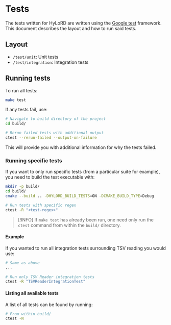 # Tests

The tests written for HyLoRD are written using the 
[Google test](https://github.com/google/googletest) framework. This document
describes the layout and how to run said tests.

## Layout

- `/test/unit`: Unit tests
- `/test/integration`: Integration tests

## Running tests

To run all tests:

```bash
make test
```

If any tests fail, use:

```bash
# Navigate to build directory of the project
cd build/

# Rerun failed tests with additional output
ctest --rerun-failed --output-on-failure
```

This will provide you with additional information for why the tests failed.

### Running specific tests

If you want to only run specific tests (from a particular suite for example),
you need to build the test executable with:

```bash
mkdir -p build/
cd build/
cmake --build .. -DHYLORD_BUILD_TESTS=ON -DCMAKE_BUILD_TYPE=Debug

# Run tests with specific regex
ctest -R "<test-regex>"
```

>[!INFO]
> If `make test` has already been run, one need only run the `ctest` command
> from within the `build/` directory.

#### Example

If you wanted to run all integration tests surrounding TSV reading you would
use:

```bash
# Same as above
...

# Run only TSV Reader integration tests
ctest -R "TSVReaderIntegrationTest"
```

#### Listing all available tests

A list of all tests can be found by running:

```bash
# From within build/
ctest -N
```
